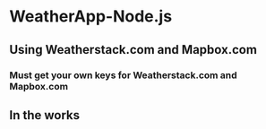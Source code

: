 # WeatherApp-Node.js
## Using Weatherstack.com and Mapbox.com
### Must get your own keys for Weatherstack.com and Mapbox.com

## In the works